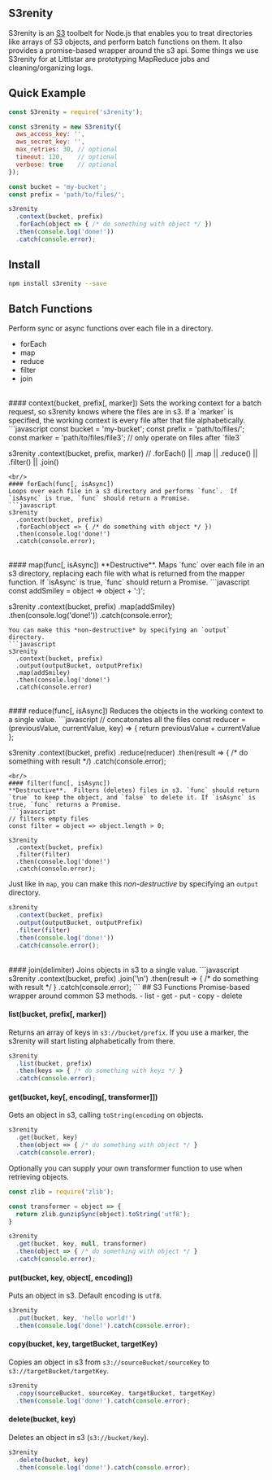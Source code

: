 ## S3renity
S3renity is an [S3](https://aws.amazon.com/s3/) toolbelt for Node.js that enables you to treat directories like arrays of S3 objects, and perform batch functions on them. It also provides a promise-based wrapper around the s3 api. Some things we use S3renity for at Littlstar are prototyping MapReduce jobs and cleaning/organizing logs.

## Quick Example
```javascript
const S3renity = require('s3renity');

const s3renity = new S3renity({
  aws_access_key: '',
  aws_secret_key: '',
  max_retries: 30, // optional
  timeout: 120,    // optional
  verbose: true    // optional
});

const bucket = 'my-bucket';
const prefix = 'path/to/files/';

s3renity
  .context(bucket, prefix)
  .forEach(object => { /* do something with object */ })
  .then(console.log('done!'))
  .catch(console.error);
```

## Install
```bash
npm install s3renity --save
```

## Batch Functions
Perform sync or async functions over each file in a directory.
- forEach
- map
- reduce
- filter
- join

<br/>
#### context(bucket, prefix[, marker])
Sets the working context for a batch request, so s3renity knows where the files are in s3.  If a `marker` is specified, the working context is every file after that file alphabetically.
```javascript
const bucket = 'my-bucket';
const prefix = 'path/to/files/';
const marker = 'path/to/files/file3';  // only operate on files after `file3`

s3renity
  .context(bucket, prefix, marker)
  // .forEach() || .map || .reduce() || .filter() || .join()
```
<br/>
#### forEach(func[, isAsync])
Loops over each file in a s3 directory and performs `func`.  If `isAsync` is true, `func` should return a Promise.
```javascript
s3renity
  .context(bucket, prefix)
  .forEach(object => { /* do something with object */ })
  .then(console.log('done!')
  .catch(console.error);
```
<br/>
#### map(func[, isAsync])
**Destructive**. Maps `func` over each file in an s3 directory, replacing each file with what is returned
from the mapper function. If `isAsync` is true, `func` should return a Promise. 
```javascript
const addSmiley = object => object + ':)';

s3renity
  .context(bucket, prefix)
  .map(addSmiley)
  .then(console.log('done!'))
  .catch(console.error);
```
You can make this *non-destructive* by specifying an `output` directory.
```javascript
s3renity
  .context(bucket, prefix)
  .output(outputBucket, outputPrefix)
  .map(addSmiley)
  .then(console.log('done!')
  .catch(console.error)
```
<br/>
#### reduce(func[, isAsync])
Reduces the objects in the working context to a single value.
```javascript
// concatonates all the files
const reducer = (previousValue, currentValue, key) => {
  return previousValue + currentValue
};

s3renity
  .context(bucket, prefix)
  .reduce(reducer)
  .then(result => { /* do something with result */)
  .catch(console.error);
```
<br/>
#### filter(func[, isAsync])
**Destructive**.  Filters (deletes) files in s3. `func` should return `true` to keep the object, and `false` to delete it. If `isAsync` is true, `func` returns a Promise.
```javascript
// filters empty files
const filter = object => object.length > 0;

s3renity
  .context(bucket, prefix)
  .filter(filter)
  .then(console.log('done!')
  .catch(console.error);
```
Just like in `map`, you can make this *non-destructive* by specifying an `output` directory.
```javascript
s3renity
  .context(bucket, prefix)
  .output(outputBucket, outputPrefix)
  .filter(filter)
  .then(console.log('done!'))
  .catch(console.error();
```
<br/>
#### join(delimiter)
Joins objects in s3 to a single value.
```javascript
s3renity
  .context(bucket, prefix)
  .join('\n')
  .then(result => { /* do something with result */ }
  .catch(console.error);
```
## S3 Functions
Promise-based wrapper around common S3 methods.
- list
- get
- put
- copy
- delete

#### list(bucket, prefix[, marker])
Returns an array of keys in `s3://bucket/prefix`.  If you use a marker, the s3renity will start listing alphabetically from there.
```javascript
s3renity
  .list(bucket, prefix)
  .then(keys => { /* do something with keys */ }
  .catch(console.error);
```

#### get(bucket, key[, encoding[, transformer]])
Gets an object in s3, calling `toString(encoding` on objects.
```javascript
s3renity
  .get(bucket, key)
  .then(object => { /* do something with object */ }
  .catch(console.error);
```
Optionally you can supply your own transformer function to use when retrieving objects.
```javascript
const zlib = require('zlib');

const transformer = object => {
  return zlib.gunzipSync(object).toString('utf8');
}

s3renity
  .get(bucket, key, null, transformer)
  .then(object => { /* do something with object */ }
  .catch(console.error);
```
#### put(bucket, key, object[, encoding])
Puts an object in s3.  Default encoding is `utf8`.
```javascript
s3renity
  .put(bucket, key, 'hello world!')
  .then(console.log('done!').catch(console.error);
```
#### copy(bucket, key, targetBucket, targetKey)
Copies an object in s3 from `s3://sourceBucket/sourceKey` to `s3://targetBucket/targetKey`.
```javascript
s3renity
  .copy(sourceBucket, sourceKey, targetBucket, targetKey)
  .then(console.log('done!').catch(console.error);
```
#### delete(bucket, key)
Deletes an object in s3 (`s3://bucket/key`).
```javascript
s3renity
  .delete(bucket, key)
  .then(console.log('done!').catch(console.error);
```
